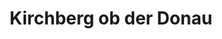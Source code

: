 ---
title: Kirchberg ob der Donau
url: /kirchberg-ob-der-donau/
latitude: 48.444
longitude: 13.936
---